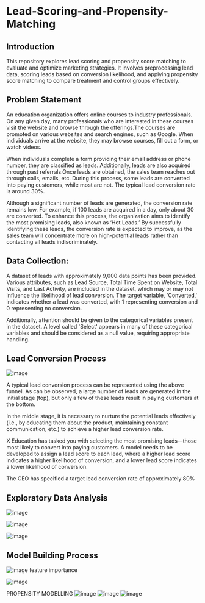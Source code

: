 # Lead-Scoring-and-Propensity-Matching

## Introduction
This repository explores lead scoring and propensity score matching to evaluate and optimize marketing strategies. It involves preprocessing lead data, scoring leads based on conversion likelihood, and applying propensity score matching to compare treatment and control groups effectively.

## Problem Statement
An education organization offers online courses to industry professionals. On any given day, many professionals who are interested in these courses visit the website and browse through the offerings.The courses are promoted on various websites and search engines, such as Google. When individuals arrive at the website, they may browse courses, fill out a form, or watch videos.

When individuals complete a form providing their email address or phone number, they are classified as leads. Additionally, leads are also acquired through past referrals.Once leads are obtained, the sales team reaches out through calls, emails, etc. During this process, some leads are converted into paying customers, while most are not. The typical lead conversion rate is around 30%.

Although a significant number of leads are generated, the conversion rate remains low. For example, if 100 leads are acquired in a day, only about 30 are converted. To enhance this process, the organization aims to identify the most promising leads, also known as ‘Hot Leads.’ By successfully identifying these leads, the conversion rate is expected to improve, as the sales team will concentrate more on high-potential leads rather than contacting all leads indiscriminately. 

## Data Collection: 
A dataset of leads with approximately 9,000 data points has been provided. Various attributes, such as Lead Source, Total Time Spent on Website, Total Visits, and Last Activity, are included in the dataset, which may or may not influence the likelihood of lead conversion. The target variable, 'Converted,' indicates whether a lead was converted, with 1 representing conversion and 0 representing no conversion.

Additionally, attention should be given to the categorical variables present in the dataset. A level called 'Select' appears in many of these categorical variables and should be considered as a null value, requiring appropriate handling.

## Lead Conversion Process 
![image](https://github.com/user-attachments/assets/df8fc8a4-9e3b-4d8f-a59e-7de662e3e97a)

A typical lead conversion process can be represented using the above funnel. As can be observed, a large number of leads are generated in the initial stage (top), but only a few of these leads result in paying customers at the bottom.

In the middle stage, it is necessary to nurture the potential leads effectively (i.e., by educating them about the product, maintaining constant communication, etc.) to achieve a higher lead conversion rate.

X Education has tasked you with selecting the most promising leads—those most likely to convert into paying customers. A model needs to be developed to assign a lead score to each lead, where a higher lead score indicates a higher likelihood of conversion, and a lower lead score indicates a lower likelihood of conversion.

The CEO has specified a target lead conversion rate of approximately 80%


## Exploratory Data Analysis

![image](https://github.com/user-attachments/assets/1185c745-a6f3-4c7d-8e13-b0ac6e7d6531)

![image](https://github.com/user-attachments/assets/2a41f758-328e-4b7c-ad04-60a92f3364bd)

![image](https://github.com/user-attachments/assets/827a3e62-ffea-4c14-a9ae-a045501fb80a)

## Model Building Process
![image](https://github.com/user-attachments/assets/ed3d0743-6b89-442c-8202-5a3198eab6aa)
feature importance

![image](https://github.com/user-attachments/assets/787fe02b-1b70-4daa-93a4-2f7baab47f7e)

PROPENSITY MODELLING
![image](https://github.com/user-attachments/assets/6d0cda07-664b-4323-bf7b-fd16f1997af1)
![image](https://github.com/user-attachments/assets/87ad88be-5b83-4307-8d52-3a160076987c)
![image](https://github.com/user-attachments/assets/99cf5f63-ccc2-40a9-b755-7d67e24e1e4a)








